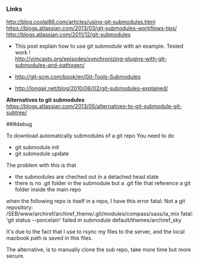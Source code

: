 ### Links

http://blog.coolaj86.com/articles/using-git-submodules.html   
https://blogs.atlassian.com/2013/03/git-submodules-workflows-tips/   
http://blogs.atlassian.com/2011/12/git-submodules

* This post explain how to use git submodule with an example. Tested work !   
http://vimcasts.org/episodes/synchronizing-plugins-with-git-submodules-and-pathogen/

* http://git-scm.com/book/en/Git-Tools-Submodules
* http://longair.net/blog/2010/06/02/git-submodules-explained/

**Alternatives to git submodules**    
https://blogs.atlassian.com/2013/05/alternatives-to-git-submodule-git-subtree/


###debug 

To download automatically submodules of a git repo 
You need to do 
* git submodule init 
* git submodule update 

The problem with this is that 
* the submodules are cheched out in a detached head state 
* there is no .git folder in the submodule but a .git file that reference a git folder inside the main repo 

when the following repo is itself in a repo, I have this error 
fatal: Not a git repository: /SEB/www/archiref/archiref_theme/.git/modules/compass/sass/ia_mix
fatal: 'git status --porcelain' failed in submodule default/themes/archiref_sky

It's due to the fact that I use to rsync my files to the server, and the local macbook path is saved in this files. 

The alternative, is to manually clone the sub repo, take more time but more secure. 